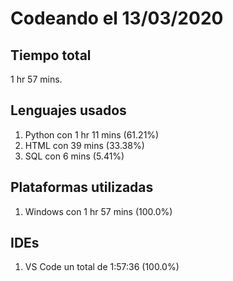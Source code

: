 # Codeando el 13/03/2020

## Tiempo total
1 hr 57 mins.

## Lenguajes usados
1. Python con 1 hr 11 mins (61.21%)
1. HTML con 39 mins (33.38%)
1. SQL con 6 mins (5.41%)

## Plataformas utilizadas
1. Windows con 1 hr 57 mins (100.0%)

## IDEs
1. VS Code un total de 1:57:36 (100.0%)
